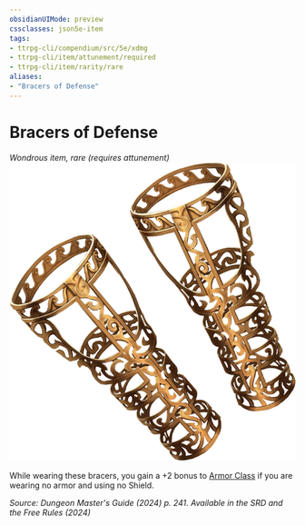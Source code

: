 ```yaml
---
obsidianUIMode: preview
cssclasses: json5e-item
tags:
- ttrpg-cli/compendium/src/5e/xdmg
- ttrpg-cli/item/attunement/required
- ttrpg-cli/item/rarity/rare
aliases: 
- "Bracers of Defense"
---
```

# Bracers of Defense
*Wondrous item, rare (requires attunement)*  
![](Інструменти%20ДМ/CLI/items/img/bracers-of-defense.webp#right)


While wearing these bracers, you gain a +2 bonus to [Armor Class](Інструменти%20ДМ/CLI/rules/variant-rules/armor-class-xphb.md) if you are wearing no armor and using no Shield.

*Source: Dungeon Master's Guide (2024) p. 241. Available in the <span title='Systems Reference Document (5.2)'>SRD</span> and the Free Rules (2024)*